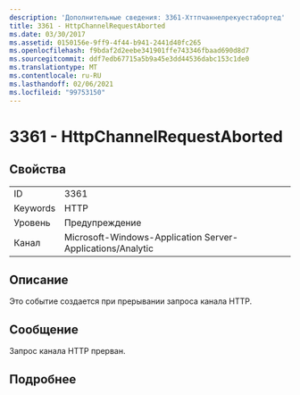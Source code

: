 ```yaml
---
description: 'Дополнительные сведения: 3361-Хттпчаннелрекуестабортед'
title: 3361 - HttpChannelRequestAborted
ms.date: 03/30/2017
ms.assetid: 0150156e-9ff9-4f44-b941-2441d40fc265
ms.openlocfilehash: f9bdaf2d2eebe341901ffe743346fbaad690d8d7
ms.sourcegitcommit: ddf7edb67715a5b9a45e3dd44536dabc153c1de0
ms.translationtype: MT
ms.contentlocale: ru-RU
ms.lasthandoff: 02/06/2021
ms.locfileid: "99753150"
---
```

# <a name="3361---httpchannelrequestaborted"></a>3361 - HttpChannelRequestAborted

## <a name="properties"></a>Свойства  
  
|||  
|-|-|  
|ID|3361|  
|Keywords|HTTP|  
|Уровень|Предупреждение|  
|Канал|Microsoft-Windows-Application Server-Applications/Analytic|  
  
## <a name="description"></a>Описание  

 Это событие создается при прерывании запроса канала HTTP.  
  
## <a name="message"></a>Сообщение  

 Запрос канала HTTP прерван.  
  
## <a name="details"></a>Подробнее
